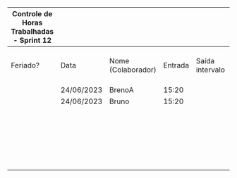 | Controle de Horas Trabalhadas - Sprint 12 |  |  |  |  |  |  |  |  |  |  |  |
| --- | --- | --- | --- | --- | --- | --- | --- | --- | --- | --- | --- |
| Feriado? | Data | Nome (Colaborador) | Entrada | Saída intervalo | Retorno intervalo | Saída | Total horas |  | Nome (Colaborador) | Total horas do sprint |  |
|  | 24/06/2023 | BrenoA | 15:20 |  |  | 19:25 | 4:05:00 |  | BrenoA | 04:05 |  |
|  | 24/06/2023 | Bruno | 15:20 |  |  | 19:25 | 4:05:00 |  | Bruno | 04:05 |  |
|  |  |  |  |  |  |  |  |  | Felipe | 00:00 |  |
|  |  |  |  |  |  |  |  |  | Henrique | 00:00 |  |
|  |  |  |  |  |  |  |  |  | Limírio | 00:00 |  |
|  |  |  |  |  |  |  |  |  | Pedro | 00:00 |  |
|  |  |  |  |  |  |  |  |  | Raquel | 00:00 |  |
|  |  |  |  |  |  |  |  |  |  |  |  |
|  |  |  |  |  |  |  |  |  |  |  |  |
